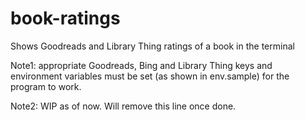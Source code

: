 # book-ratings
Shows Goodreads and Library Thing ratings of a book in the terminal

Note1: appropriate Goodreads, Bing and Library Thing keys and environment variables must be set (as shown in env.sample) for the program to work.

Note2: WIP as of now. Will remove this line once done.